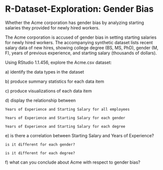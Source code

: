 # R-Dataset-Exploration: Gender Bias
Whether the Acme corporation has gender bias by analyzing starting salaries they provided for newly hired workers.


The Acme corporation is accused of gender bias in 
setting starting salaries for newly hired workers.
The accompanying synthetic dataset lists recent salary
data of new hires, showing college degree (BS, MS, PhD), 
gender (M, F), years of previous experience, and 
starting salary (thousands of dollars).

Using RStudio 1.1.456, explore the Acme.csv dataset:

a) identify the data types in the dataset

b) produce summary statistics for each data item

c) produce visualizations of each data item

d) display the relationship between 

	Years of Experience and Starting Salary for all employees
	
	Years of Experience and Starting Salary for each gender
	
 	Years of Experience and Starting Salary for each degree
  
e) is there a correlation between Starting Salary and Years of Experience?

	is it different for each gender?
	
	is it different for each degree?
	
f) what can you conclude about Acme with respect to gender bias?

